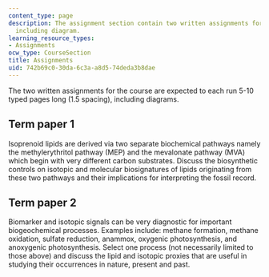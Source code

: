 ```yaml
---
content_type: page
description: The assignment section contain two written assignments for the course,
  including diagram.
learning_resource_types:
- Assignments
ocw_type: CourseSection
title: Assignments
uid: 742b69c0-30da-6c3a-a8d5-74deda3b8dae
---
```


The two written assignments for the course are expected to each run 5-10 typed pages long (1.5 spacing), including diagrams.

Term paper 1
------------

Isoprenoid lipids are derived via two separate biochemical pathways namely the methylerythritol pathway (MEP) and the mevalonate pathway (MVA) which begin with very different carbon substrates. Discuss the biosynthetic controls on isotopic and molecular biosignatures of lipids originating from these two pathways and their implications for interpreting the fossil record.

Term paper 2
------------

Biomarker and isotopic signals can be very diagnostic for important biogeochemical processes. Examples include: methane formation, methane oxidation, sulfate reduction, anammox, oxygenic photosynthesis, and anoxygenic photosynthesis. Select one process (not necessarily limited to those above) and discuss the lipid and isotopic proxies that are useful in studying their occurrences in nature, present and past.